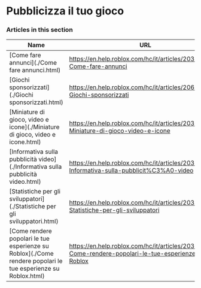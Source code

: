 # Pubblicizza il tuo gioco  
### Articles in this section
Name|URL
-|-
[Come fare annunci](./Come fare annunci.html) |https://en.help.roblox.com/hc/it/articles/203313840-Come-fare-annunci
[Giochi sponsorizzati](./Giochi sponsorizzati.html) |https://en.help.roblox.com/hc/it/articles/206455923-Giochi-sponsorizzati
[Miniature di gioco, video e icone](./Miniature di gioco, video e icone.html) |https://en.help.roblox.com/hc/it/articles/203314060-Miniature-di-gioco-video-e-icone
[Informativa sulla pubblicità video](./Informativa sulla pubblicità video.html) |https://en.help.roblox.com/hc/it/articles/203312520-Informativa-sulla-pubblicit%C3%A0-video
[Statistiche per gli sviluppatori](./Statistiche per gli sviluppatori.html) |https://en.help.roblox.com/hc/it/articles/203314110-Statistiche-per-gli-sviluppatori
[Come rendere popolari le tue esperienze su Roblox](./Come rendere popolari le tue esperienze su Roblox.html) |https://en.help.roblox.com/hc/it/articles/203313420-Come-rendere-popolari-le-tue-esperienze-su-Roblox